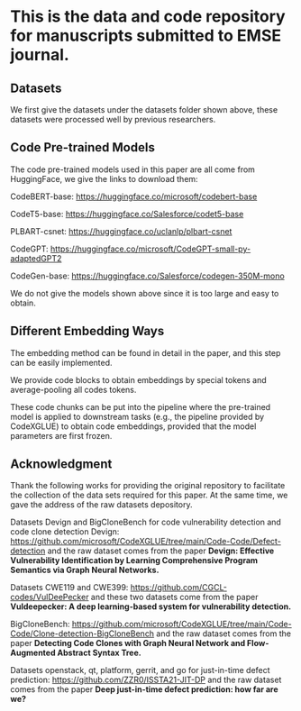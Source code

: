 # This is the data and code repository for manuscripts submitted to EMSE journal.

## Datasets
We first give the datasets under the datasets folder shown above, these datasets were processed well by previous researchers.

## Code Pre-trained Models
The code pre-trained models used in this paper are all come from HuggingFace, we give the links to download them:

CodeBERT-base: https://huggingface.co/microsoft/codebert-base

CodeT5-base: https://huggingface.co/Salesforce/codet5-base

PLBART-csnet: https://huggingface.co/uclanlp/plbart-csnet

CodeGPT: https://huggingface.co/microsoft/CodeGPT-small-py-adaptedGPT2

CodeGen-base: https://huggingface.co/Salesforce/codegen-350M-mono

We do not give the models shown above since it is too large and easy to obtain.


## Different Embedding Ways
The embedding method can be found in detail in the paper, and this step can be easily implemented. 

We provide code blocks to obtain embeddings by special tokens and average-pooling all codes tokens. 

These code chunks can be put into the pipeline where the pre-trained model is applied to downstream tasks (e.g., the pipeline provided by CodeXGLUE) to obtain code embeddings, provided that the model parameters are first frozen.


## Acknowledgment
Thank the following works for providing the original repository to facilitate the collection of the data sets required for this paper. At the same time, we gave the address of the raw datasets depository.

Datasets Devign and BigCloneBench for code vulnerability detection and code clone detection
Devign: https://github.com/microsoft/CodeXGLUE/tree/main/Code-Code/Defect-detection
and the raw dataset comes from the paper <b>Devign: Effective Vulnerability Identification by Learning Comprehensive Program Semantics via Graph Neural Networks.</b>

Datasets CWE119 and CWE399: https://github.com/CGCL-codes/VulDeePecker
and these two datasets come from the paper <b>Vuldeepecker: A deep learning-based system for vulnerability detection.</b>

BigCloneBench: https://github.com/microsoft/CodeXGLUE/tree/main/Code-Code/Clone-detection-BigCloneBench
and the raw dataset comes from the paper <b>Detecting Code Clones with Graph Neural Network and Flow-Augmented Abstract Syntax Tree.</b>

Datasets openstack, qt, platform, gerrit, and go for just-in-time defect prediction: https://github.com/ZZR0/ISSTA21-JIT-DP
and the raw dataset comes from the paper <b>Deep just-in-time defect prediction: how far are we?</b>

